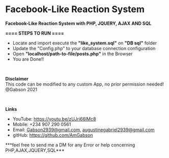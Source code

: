 
<h1>Facebook-Like Reaction System</h1><p>

<b>Facebook-Like Reaction System with PHP, JQUERY, AJAX AND SQL</b><p>

<b>==== STEPS TO RUN ====</b>

- Locate and import execute the <b>"like_system.sql"</b> on <b>"DB sql"</b> folder
- Update the "Config.php" to your database connection configuration
- Open <b>"localhost/path-to-file/posts.php"</b> in the Browser
- You are Done!!


<p><br><p>
 <b>Disclaimer</b><br>
 This code can be modified to any custom App, no prior permission needed!
 @Gabson 2021<p><br>
 
 
 <b>Links</b><br>
 
 - YouTube: https://youtu.be/zUJri66lMc8
 - Mobile: +234 907 290 0561
 - Email: Gabson2939@gmail.com, augustinegabriel2939@gmail.com
 - gitHub: https://github.com/AmGabson
 
<p>
 ***feel free to send me a DM for any Error or help concerning PHP,AJAX,JQUERY,SQL***
